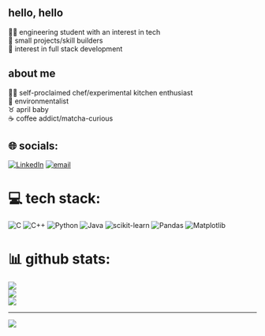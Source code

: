 ## hello, hello
👩‍💻 engineering student with an interest in tech<br />
🏁 small projects/skill builders<br />
📍 interest in full stack development<br />

## about me
👩‍🍳 self-proclaimed chef/experimental kitchen enthusiast<br />
🌱 environmentalist<br />
♉ april baby<br />
☕ coffee addict/matcha-curious<br />

## 🌐 socials:
[![LinkedIn](https://img.shields.io/badge/LinkedIn-%230077B5.svg?logo=linkedin&logoColor=white)](https://linkedin.com/in/susanna-denny) [![email](https://img.shields.io/badge/Email-D14836?logo=gmail&logoColor=white)](mailto:susannadenny4@gmail.com) 

# 💻 tech stack:
![C](https://img.shields.io/badge/c-%2300599C.svg?style=for-the-badge&logo=c&logoColor=white) ![C++](https://img.shields.io/badge/c++-%2300599C.svg?style=for-the-badge&logo=c%2B%2B&logoColor=white) ![Python](https://img.shields.io/badge/python-3670A0?style=for-the-badge&logo=python&logoColor=ffdd54) ![Java](https://img.shields.io/badge/java-%23ED8B00.svg?style=for-the-badge&logo=openjdk&logoColor=white) ![scikit-learn](https://img.shields.io/badge/scikit--learn-%23F7931E.svg?style=for-the-badge&logo=scikit-learn&logoColor=white) ![Pandas](https://img.shields.io/badge/pandas-%23150458.svg?style=for-the-badge&logo=pandas&logoColor=white) ![Matplotlib](https://img.shields.io/badge/Matplotlib-%23ffffff.svg?style=for-the-badge&logo=Matplotlib&logoColor=black)
# 📊 github stats:
![](https://github-readme-stats.vercel.app/api?username=scd-code&theme=catppuccin_mocha&hide_border=false&include_all_commits=false&count_private=false)<br/>
![](https://nirzak-streak-stats.vercel.app/?user=scd-code&theme=catppuccin_mocha&hide_border=false)<br/>
![](https://github-readme-stats.vercel.app/api/top-langs/?username=scd-code&theme=catppuccin_mocha&hide_border=false&include_all_commits=false&count_private=false&layout=compact)

---
[![](https://visitcount.itsvg.in/api?id=scd-code&icon=0&color=0)](https://visitcount.itsvg.in)

<!-- Proudly created with GPRM ( https://gprm.itsvg.in ) -->
